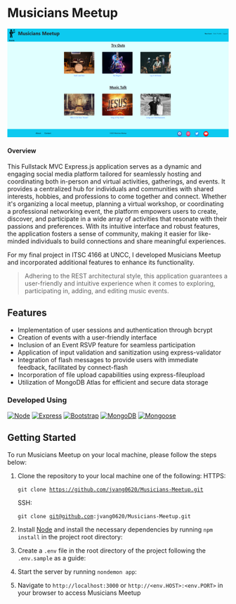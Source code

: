 # Musicians Meetup

<!-- Event Listing -->

![Musicians Meetup Event Listing](/public/images/img-readmeMd/eventlistings.PNG)

<!-- Description of App -->

#### Overview

This Fullstack MVC Express.js application serves as a dynamic and engaging social media platform tailored for seamlessly hosting and coordinating both in-person and virtual activities, gatherings, and events. It provides a centralized hub for individuals and communities with shared interests, hobbies, and professions to come together and connect. Whether it's organizing a local meetup, planning a virtual workshop, or coordinating a professional networking event, the platform empowers users to create, discover, and participate in a wide array of activities that resonate with their passions and preferences. With its intuitive interface and robust features, the application fosters a sense of community, making it easier for like-minded individuals to build connections and share meaningful experiences.

For my final project in ITSC 4166 at UNCC, I developed Musicians Meetup and incorporated additional features to enhance its functionality.

> Adhering to the REST architectural style, this application guarantees a user-friendly and intuitive experience when it comes to exploring, participating in, adding, and editing music events.

<!-- Features includes -->

## Features

- Implementation of user sessions and authentication through bcrypt
- Creation of events with a user-friendly interface
- Inclusion of an Event RSVP feature for seamless participation
- Application of input validation and sanitization using express-validator
- Integration of flash messages to provide users with immediate feedback, facilitated by connect-flash
- Incorporation of file upload capabilities using express-fileupload
- Utilization of MongoDB Atlas for efficient and secure data storage

<!-- Developed Using -->

### Developed Using

[![Node][Node.js]][Node-url]
[![Express][Express.js]][Express-url]
[![Bootstrap][Bootstrap.com]][Bootstrap-url]
[![MongoDB][MongoDB]][MongoDB-url]
[![Mongoose][Mongoose]][Mongoose-url]

<!-- Getting Started -->

## Getting Started

To run Musicians Meetup on your local machine, please follow the steps below:

1. Clone the repository to your local machine one of the following:
   HTTPS: <pre><code>git clone https://github.com/jvang0620/Musicians-Meetup.git</code></pre>
   SSH: <pre><code>git clone git@github.com:jvang0620/Musicians-Meetup.git</code></pre>

2. Install [Node](https://nodejs.org/en "Node Homepage") and install the necessary dependencies by running `npm install` in the project root directory:

3. Create a `.env` file in the root directory of the project following the `.env.sample` as a guide:

4. Start the server by running `nondemon app`:

5. Navigate to `http://localhost:3000` or `http://<env.HOST>:<env.PORT>` in your browser to access Musicians Meetup

<!-- MARKDOWN LINKS & IMAGES -->

[Node.js]: https://img.shields.io/badge/node.js-7FC729?style=for-the-badge&logo=nodedotjs&logoColor=white
[Node-url]: https://nextjs.org/
[Express.js]: https://img.shields.io/badge/express-EEEEEE?style=for-the-badge&logo=express&logoColor=black
[Express-url]: https://expressjs.com
[Bootstrap.com]: https://img.shields.io/badge/Bootstrap-563D7C?style=for-the-badge&logo=bootstrap&logoColor=white
[Bootstrap-url]: https://getbootstrap.com
[MongoDB]: https://img.shields.io/badge/MongoDB-F5F7FA?style=for-the-badge&logo=mongodb&logoColor=6BA242
[MongoDB-url]: https://www.mongodb.com/
[Mongoose]: https://img.shields.io/badge/Mongoose-880000?style=for-the-badge&logo=mongoose&logoColor=FFFFFF
[Mongoose-url]: https://mongoosejs.com/
